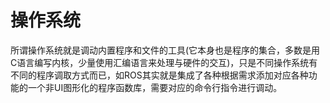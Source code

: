 # 操作系统

所谓操作系统就是调动内置程序和文件的工具(它本身也是程序的集合，多数是用C语言编写内核，少量使用汇编语言来处理与硬件的交互)，只是不同操作系统有不同的程序调取方式而已，如ROS其实就是集成了各种根据需求添加对应各种功能的一个非UI图形化的程序函数库，需要对应的命令行指令进行调动。